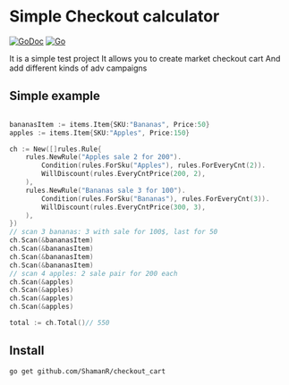 # Simple Checkout calculator 
[![GoDoc](https://godoc.org/github.com/ShamanR/checkout_cart?status.png)](https://godoc.org/github.com/ShamanR/checkout_cart)
[![Go](https://github.com/ShamanR/checkout_cart/actions/workflows/go.yml/badge.svg)](https://github.com/ShamanR/checkout_cart/actions/workflows/go.yml)

It is a simple test project It allows you to create market checkout cart And add different kinds of adv campaigns

## Simple example

```go

bananasItem := items.Item{SKU:"Bananas", Price:50}
apples := items.Item{SKU:"Apples", Price:150}

ch := New([]rules.Rule{
    rules.NewRule("Apples sale 2 for 200").
        Condition(rules.ForSku("Apples"), rules.ForEveryCnt(2)).
        WillDiscount(rules.EveryCntPrice(200, 2),
    ),
    rules.NewRule("Bananas sale 3 for 100").
        Condition(rules.ForSku("Bananas"), rules.ForEveryCnt(3)).
        WillDiscount(rules.EveryCntPrice(300, 3),
    ),
})
// scan 3 bananas: 3 with sale for 100$, last for 50
ch.Scan(&bananasItem)
ch.Scan(&bananasItem)
ch.Scan(&bananasItem)
ch.Scan(&bananasItem)
// scan 4 apples: 2 sale pair for 200 each
ch.Scan(&apples)
ch.Scan(&apples)
ch.Scan(&apples)
ch.Scan(&apples)

total := ch.Total()// 550
```

## Install

`go get github.com/ShamanR/checkout_cart`